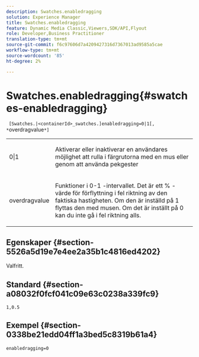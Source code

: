 ```yaml
---
description: Swatches.enabledragging
solution: Experience Manager
title: Swatches.enabledragging
feature: Dynamic Media Classic,Viewers,SDK/API,Flyout
role: Developer,Business Practitioner
translation-type: tm+mt
source-git-commit: f6c97606d7a4209427316d7367013ad9585a5cae
workflow-type: tm+mt
source-wordcount: '85'
ht-degree: 2%

---
```



# Swatches.enabledragging{#swatches-enabledragging}

` [Swatches.|<containerId>_swatches.]enabledragging=0|1[, *`overdragvalue`*]`

<table id="table_B1363BFD20204093AAB326A1AB503B93"> 
 <tbody> 
  <tr> 
   <td> <p> <span class="codeph"> 0|1  </span> </p> </td> 
   <td> <p> Aktiverar eller inaktiverar en användares möjlighet att rulla i färgrutorna med en mus eller genom att använda pekgester </p> </td> 
  </tr> 
  <tr> 
   <td> <p> <span class="codeph"> <span class="varname"> overdragvalue  </span> </span> </p> </td> 
   <td> <p> Funktioner i <span class="codeph"> 0-1 </span>-intervallet. Det är ett <span class="codeph"> % </span>-värde för förflyttning i fel riktning av den faktiska hastigheten. Om den är inställd på <span class="codeph"> 1 </span> flyttas den med musen. Om det är inställt på <span class="codeph"> 0 </span> kan du inte gå i fel riktning alls. </p> </td> 
  </tr> 
 </tbody> 
</table>

## Egenskaper {#section-5526a5d19e7e4ee2a35b1c4816ed4202}

Valfritt.

## Standard {#section-a08032f0fcf041c09e63c0238a339fc9}

`1,0.5`

## Exempel {#section-0338be21edd04ff1a3bed5c8319b61a4}

`enabledragging=0`
